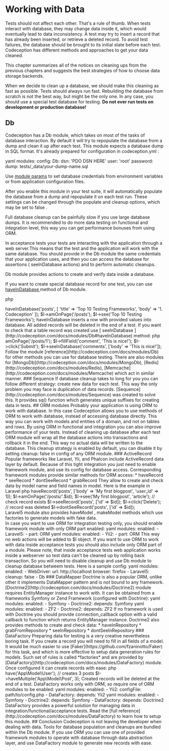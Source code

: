 # Working with Data

Tests should not affect each other. That's a rule of thumb. When tests interact with database, they may change data inside it, which would eventually lead to data inconsistency. A test may try to insert a record that has already been inserted, or retrieve a deleted record. To avoid test failures, the database should be brought to its initial state before each test. Codeception has different methods and approaches to get your data cleaned.

This chapter summarizes all of the notices on cleaning ups from the previous chapters and suggests the best strategies of how to choose data storage backends.

When we decide to clean up a database, we should make this cleaning as fast as possible. Tests should always run fast. Rebuilding the database from scratch is not the best way, but might be the only one. In any case, you should use a special test database for testing. **Do not ever run tests on development or production database!**

## Db

Codeception has a  Db  module, which takes on most of the tasks of database interaction. By default it will try to repopulate the database from a dump and clean it up after each test. This module expects a database dump in SQL format. It's already prepared for configuration in  codeception.yml :

   yaml
modules:
    config:
        Db:
            dsn: 'PDO DSN HERE'
            user: 'root'
            password:
            dump: tests/_data/your-dump-name.sql
   


<div class="alert alert-notice">
Use <a href="http://codeception.com/docs/06-ModulesAndHelpers#Dynamic-Configuration-With-Params">module params</a> to set database credentials from environment variables or from application configuration files.
</div>

After you enable this module in your test suite, it will automatically populate the database from a dump and repopulate it on each test run. These settings can be changed through the  populate  and  cleanup  options, which may be set to  false .

<div class="alert alert-notice">
Full database cleanup can be painfully slow if you use large database dumps. It is recommended to do more data testing on functional and integration level, this way you can get performance bonuses from using ORM.
</div>

In acceptance tests your tests are interacting with the application through a web server.This means that the test and the application will work with the same database. You should provide in the Db module the same credentials that your application uses, and then you can access the database for assertions ( seeInDatabase  actions) and to perform automatic cleanups.

Db module provides actions to create and verify data inside a database.

If you want to create special database record for one test, you can use [ haveInDatabase ](http://codeception.com/docs/modules/Db#haveInDatabase) method of  Db  module.

   php
<?php 
$I->haveInDatabase('posts', [
  'title' => 'Top 10 Testing Frameworks', 
  'body' => '1. Codeception'
]);
$I->amOnPage('/posts');
$I->see('Top 10 Testing Frameworks');

   

 haveInDatabase  inserts a row with provided values into database. All added records will be deleted in the end of a test. 

If you want to check that a table record was created use [ seeInDatabase ](http://codeception.com/docs/modules/Db#haveInDatabase) method:

   php
<?php
$I->amOnPage('/posts/1');
$I->fillField('comment', 'This is nice!');
$I->click('Submit');
$I->seeInDatabase('comments', ['body' => 'This is nice!']);

   

Follow the module [reference](http://codeception.com/docs/modules/Db) for other methods you can use for database testing.

There are also modules for [MongoDb](http://codeception.com/docs/modules/MongoDb), [Redis](http://codeception.com/docs/modules/Redis), [Memcache](http://codeception.com/docs/modules/Memcache) which act in similar manner.

### Sequence

If database cleanup takes to long for you you can follow different strategy: create new data for each test. This way the only problem you may face is duplication of data records. [Sequence](http://codeception.com/docs/modules/Sequence) was created to solve this. It provides  sq()  function which generates unique suffixes for creating data in tests. 

## ORM modules

Probably your application is using ORM to work with database. In this case Codeception allows you to use methods of ORM to work with database, instead of accessing database directly. This way you can work with models and entities of a domain, and not on tables and rows.

By using ORM in functional and integration you can also improve performance of your tests. Instead of cleaning up database after each test ORM module will wrap all the database actions into transactions and rollback it in the end. This way no actual data will be written to the database. This cleanup strategy is enabled by default, you can disable it by setting  cleanup: false  in config of any ORM module.

### ActiveRecord

Popular frameworks like Laravel, Yii, and Phalcon include ActiveRecord data layer by default. Because of this tight integration you just need to enable framework module, and use its config for database access. 

Corresponding framework modules provide similar methods for ORM access:

*  haveRecord 
*  seeRecord 
*  dontSeeRecord 
*  grabRecord 

They allow to create and check data by model name and field names in model. Here is the example in Laravel

   php
<?php
// create record and get its id
$id = $I->haveRecord('posts', ['body' => 'My first blogpost', 'user_id' => 1]);
$I->amOnPage('/posts/'.$id);
$I->see('My first blogpost', 'article');
// check record exists
$I->seeRecord('posts', ['id' => $id]);
$I->click('Delete');
// record was deleted
$I->dontSeeRecord('posts', ['id' => $id]); 

   

<div class="alert alert-notice">
Laravel5 module also provides  haveModel ,  makeModel  methods which use factories to generate models with fake data.
</div>

In case you want to use ORM for integration testing only, you should enable framework module with only  ORM  part enabled:

   yaml
modules:
    enabled:
        - Laravel5:
            - part: ORM
   

   yaml
modules:
    enabled:
        - Yii2:
            - part: ORM
   

This way no web actions will be added to  $I  object. 

If you want to use ORM to work with data inside acceptance tests you should also include only ORM part of a module. Please note, that inside acceptance tests web application works inside a webserver so test data can't be cleaned up by rolling back transaction. So you will need to disable cleanup and use  Db  module to cleanup database betweem tests. Here is a sample config:

   yaml
modules:
    enabled:
        - WebDriver:
            url: http://localhost
            browser: firefox
        - Laravel5:
            cleanup: false
        - Db
   


### DataMapper

Doctrine is also a popular ORM, unlike other it implements DataMapper pattern and is not bound to any framework. [Doctrine2](http://codeception.com/docs/modules/Doctrine2) module requires  EntityManager  instance to work with. It can be obtained from a frameworks Symfony or Zend Framework (configured with Doctrine):

   yaml
modules:
    enabled:
        - Symfony
        - Doctrine2:
            depends: Symfony
   

   yaml
modules:
    enabled:
        - ZF2
        - Doctrine2:
            depends: ZF2
   


If no framework is used with Doctrine you should provide  connection_callback  option with a valid callback to function which returns  EntityManager  instance.

Doctrine2 also provides methods to create and check data:

*  haveInRepository 
*  grabFromRepository 
*  seeInRepository 
*  dontSeeInRepository 

### DataFactory

Preparing data for testing is a very creative nevertheless boring task. If you create a record you will need to fill in all fields of a model. It would be much easier to use [Faker](https://github.com/fzaninotto/Faker) for this task, and which is more effective to setup data generation rules for models. Such set of rules is called *factories* and are provided by [DataFactory](http://codeception.com/docs/modules/DataFactory) module.

Once configured it can create records with ease:

   php
<?php
// creates a new user
$user_id = $I->have('App\Model\User');
// creates 3 posts
$I->haveMultiple('App\Model\Post', 3);
   

Created records will be deleted at the end of a test. DataFactory works only with ORM, so require one of ORM modules to be enabled:

   yaml
modules:
    enabled:
        - Yii2:
            configFile: path/to/config.php
        - DataFactory:
            depends: Yii2
   

   yaml
modules:
    enabled:
        - Symfony
        - Doctrine2:
            depends: Symfony
        - DataFactory:
            depends: Doctrine2            
   

DataFactory provides a powerful solution for managing data in integration/functional/acceptance tests. Read the [full reference](http://codeception.com/docs/modules/DataFactory) to learn how to setup this module.

## Conclusion

Codeception is not leaving the developer when dealing with data. Tools for database population and cleanups are bundled within the  Db  module. If you use ORM you can use one of provided framework modules to operate with database through data abstraction layer, and use DataFactory module to generate new records with ease.
